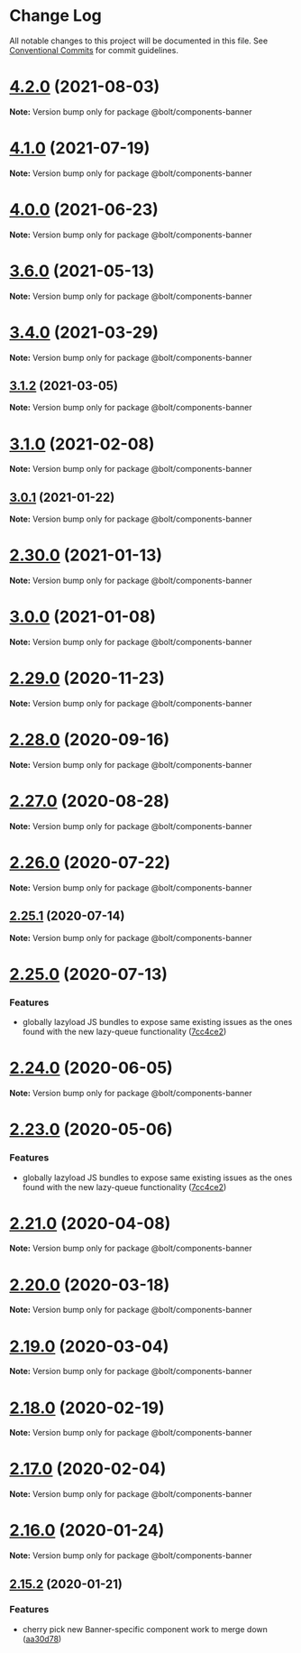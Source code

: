 # Change Log

All notable changes to this project will be documented in this file.
See [Conventional Commits](https://conventionalcommits.org) for commit guidelines.

# [4.2.0](https://github.com/bolt-design-system/bolt/tree/master/packages/components/bolt-banner/compare/v4.1.1...v4.2.0) (2021-08-03)

**Note:** Version bump only for package @bolt/components-banner





# [4.1.0](https://github.com/bolt-design-system/bolt/tree/master/packages/components/bolt-banner/compare/v4.0.2...v4.1.0) (2021-07-19)

**Note:** Version bump only for package @bolt/components-banner





# [4.0.0](https://github.com/bolt-design-system/bolt/tree/master/packages/components/bolt-banner/compare/v4.0.0-beta-4...v4.0.0) (2021-06-23)

**Note:** Version bump only for package @bolt/components-banner





# [3.6.0](https://github.com/bolt-design-system/bolt/tree/master/packages/components/bolt-banner/compare/v3.5.4...v3.6.0) (2021-05-13)

**Note:** Version bump only for package @bolt/components-banner





# [3.4.0](https://github.com/bolt-design-system/bolt/tree/master/packages/components/bolt-banner/compare/v3.3.1...v3.4.0) (2021-03-29)

**Note:** Version bump only for package @bolt/components-banner





## [3.1.2](https://github.com/bolt-design-system/bolt/tree/master/packages/components/bolt-banner/compare/v3.1.1...v3.1.2) (2021-03-05)

**Note:** Version bump only for package @bolt/components-banner





# [3.1.0](https://github.com/bolt-design-system/bolt/tree/master/packages/components/bolt-banner/compare/v2.31.2...v3.1.0) (2021-02-08)

**Note:** Version bump only for package @bolt/components-banner





## [3.0.1](https://github.com/bolt-design-system/bolt/tree/master/packages/components/bolt-banner/compare/v3.0.0...v3.0.1) (2021-01-22)

**Note:** Version bump only for package @bolt/components-banner





# [2.30.0](https://github.com/bolt-design-system/bolt/tree/master/packages/components/bolt-banner/compare/v2.29.3...v2.30.0) (2021-01-13)

**Note:** Version bump only for package @bolt/components-banner





# [3.0.0](https://github.com/bolt-design-system/bolt/tree/master/packages/components/bolt-banner/compare/v2.29.3...v3.0.0) (2021-01-08)

**Note:** Version bump only for package @bolt/components-banner





# [2.29.0](https://github.com/bolt-design-system/bolt/tree/master/packages/components/bolt-banner/compare/v2.28.0...v2.29.0) (2020-11-23)

**Note:** Version bump only for package @bolt/components-banner





# [2.28.0](https://github.com/bolt-design-system/bolt/tree/master/packages/components/bolt-banner/compare/v2.27.1...v2.28.0) (2020-09-16)

**Note:** Version bump only for package @bolt/components-banner





# [2.27.0](https://github.com/bolt-design-system/bolt/tree/master/packages/components/bolt-banner/compare/v2.27.0-alpha-calculator-2...v2.27.0) (2020-08-28)

**Note:** Version bump only for package @bolt/components-banner





# [2.26.0](https://github.com/bolt-design-system/bolt/tree/master/packages/components/bolt-banner/compare/v2.25.1...v2.26.0) (2020-07-22)

**Note:** Version bump only for package @bolt/components-banner





## [2.25.1](https://github.com/bolt-design-system/bolt/tree/master/packages/components/bolt-banner/compare/v2.25.0...v2.25.1) (2020-07-14)

**Note:** Version bump only for package @bolt/components-banner





# [2.25.0](https://github.com/bolt-design-system/bolt/tree/master/packages/components/bolt-banner/compare/v2.22.2...v2.25.0) (2020-07-13)


### Features

* globally lazyload JS bundles to expose same existing issues as the ones found with the new lazy-queue functionality ([7cc4ce2](https://github.com/bolt-design-system/bolt/tree/master/packages/components/bolt-banner/commit/7cc4ce2fa9ce28dc4f9f37078762f106ca87729f))





# [2.24.0](https://github.com/bolt-design-system/bolt/tree/master/packages/components/bolt-banner/compare/v2.23.0...v2.24.0) (2020-06-05)

**Note:** Version bump only for package @bolt/components-banner





# [2.23.0](https://github.com/bolt-design-system/bolt/tree/master/packages/components/bolt-banner/compare/v2.22.1...v2.23.0) (2020-05-06)


### Features

* globally lazyload JS bundles to expose same existing issues as the ones found with the new lazy-queue functionality ([7cc4ce2](https://github.com/bolt-design-system/bolt/tree/master/packages/components/bolt-banner/commit/7cc4ce2fa9ce28dc4f9f37078762f106ca87729f))





# [2.21.0](https://github.com/bolt-design-system/bolt/tree/master/packages/components/bolt-banner/compare/v2.20.2...v2.21.0) (2020-04-08)

**Note:** Version bump only for package @bolt/components-banner





# [2.20.0](https://github.com/bolt-design-system/bolt/tree/master/packages/components/bolt-banner/compare/v2.19.1...v2.20.0) (2020-03-18)

**Note:** Version bump only for package @bolt/components-banner





# [2.19.0](https://github.com/bolt-design-system/bolt/tree/master/packages/components/bolt-banner/compare/v2.18.1...v2.19.0) (2020-03-04)

**Note:** Version bump only for package @bolt/components-banner





# [2.18.0](https://github.com/bolt-design-system/bolt/tree/master/packages/components/bolt-banner/compare/v2.17.1...v2.18.0) (2020-02-19)

**Note:** Version bump only for package @bolt/components-banner





# [2.17.0](https://github.com/bolt-design-system/bolt/tree/master/packages/components/bolt-banner/compare/v2.16.3...v2.17.0) (2020-02-04)

**Note:** Version bump only for package @bolt/components-banner





# [2.16.0](https://github.com/bolt-design-system/bolt/tree/master/packages/components/bolt-banner/compare/v2.15.2...v2.16.0) (2020-01-24)

**Note:** Version bump only for package @bolt/components-banner





## [2.15.2](https://github.com/bolt-design-system/bolt/tree/master/packages/components/bolt-banner/compare/v2.15.1...v2.15.2) (2020-01-21)


### Features

* cherry pick new Banner-specific component work to merge down ([aa30d78](https://github.com/bolt-design-system/bolt/tree/master/packages/components/bolt-banner/commit/aa30d788bfdbe0b81a0339f95c821c016145f833))

